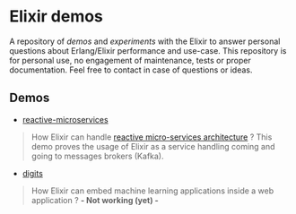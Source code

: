 # Elixir demos

A repository of *demos* and *experiments* with the Elixir to answer personal questions about Erlang/Elixir performance and use-case. This repository is for personal use, no engagement of maintenance, tests or proper documentation. Feel free to contact in case of questions or ideas.

## Demos

- [reactive-microservices](reactive-microservices/README.md)

> How Elixir can handle [reactive micro-services architecture](https://www.google.com/search?channel=fs&client=ubuntu&q=reactive+microservices) ? This demo proves the usage of Elixir as a service handling coming and going to messages brokers (Kafka).

- [digits](digits/README.md)

> How Elixir can embed machine learning applications inside a web application ? **- Not working (yet) -** 